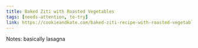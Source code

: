 ```yaml
---
title: Baked Ziti with Roasted Vegetables
tags: [needs-attention, to-try]
link: https://cookieandkate.com/baked-ziti-recipe-with-roasted-vegetables/
---
```

Notes: basically lasagna

